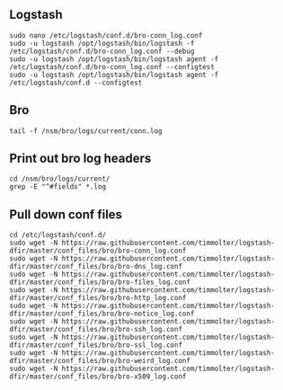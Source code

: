 ## Logstash

	sudo nano /etc/logstash/conf.d/bro-conn_log.conf
	sudo -u logstash /opt/logstash/bin/logstash -f /etc/logstash/conf.d/bro-conn_log.conf --debug
	sudo -u logstash /opt/logstash/bin/logstash agent -f /etc/logstash/conf.d/bro-conn_log.conf --configtest
	sudo -u logstash /opt/logstash/bin/logstash agent -f /etc/logstash/conf.d --configtest

## Bro

	tail -f /nsm/bro/logs/current/conn.log

## Print out bro log headers

	cd /nsm/bro/logs/current/
	grep -E "^#fields" *.log

## Pull down conf files

	cd /etc/logstash/conf.d/
	sudo wget -N https://raw.githubusercontent.com/timmolter/logstash-dfir/master/conf_files/bro/bro-conn_log.conf
	sudo wget -N https://raw.githubusercontent.com/timmolter/logstash-dfir/master/conf_files/bro/bro-dns_log.conf
	sudo wget -N https://raw.githubusercontent.com/timmolter/logstash-dfir/master/conf_files/bro/bro-files_log.conf
	sudo wget -N https://raw.githubusercontent.com/timmolter/logstash-dfir/master/conf_files/bro/bro-http_log.conf
	sudo wget -N https://raw.githubusercontent.com/timmolter/logstash-dfir/master/conf_files/bro/bro-notice_log.conf
	sudo wget -N https://raw.githubusercontent.com/timmolter/logstash-dfir/master/conf_files/bro/bro-ssh_log.conf
	sudo wget -N https://raw.githubusercontent.com/timmolter/logstash-dfir/master/conf_files/bro/bro-ssl_log.conf
	sudo wget -N https://raw.githubusercontent.com/timmolter/logstash-dfir/master/conf_files/bro/bro-weird_log.conf
	sudo wget -N https://raw.githubusercontent.com/timmolter/logstash-dfir/master/conf_files/bro/bro-x509_log.conf
